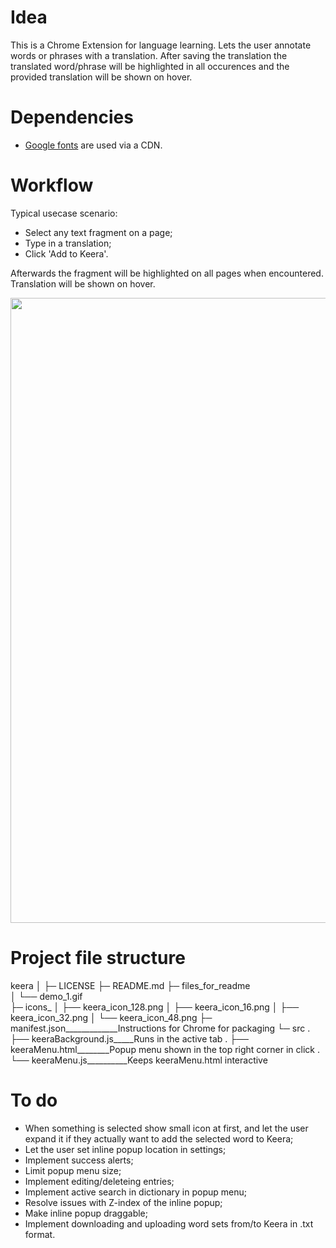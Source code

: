 # Idea

This is a Chrome Extension for language learning. Lets the user annotate words or phrases with a translation. After saving the translation the translated word/phrase will be highlighted in all occurences and the provided translation will be shown on hover.

# Dependencies

- [Google fonts](https://fonts.google.com/) are used via a CDN.

# Workflow

Typical usecase scenario:

- Select any text fragment on a page;
- Type in a translation;
- Click 'Add to Keera'.

Afterwards the fragment will be highlighted on all pages when encountered. Translation will be shown on hover.

<img src="files_for_readme/demo_1.gif"
     width="1000"/>

# Project file structure

keera
│
├─ LICENSE
├─ README.md
├─ files_for_readme      
│ └── demo_1.gif        
├─ icons_
│ ├── keera_icon_128.png
│ ├── keera_icon_16.png
│ ├── keera_icon_32.png
│ └── keera_icon_48.png
├─ manifest.json_____________Instructions for Chrome for packaging
└─ src
. ├── keeraBackground.js_____Runs in the active tab
. ├── keeraMenu.html________Popup menu shown in the top right corner in click
. └── keeraMenu.js__________Keeps keeraMenu.html interactive

# To do

- When something is selected show small icon at first, and let the user expand it if they actually want to add the selected word to Keera;
- Let the user set inline popup location in settings;
- Implement success alerts;
- Limit popup menu size;
- Implement editing/deleteing entries;
- Implement active search in dictionary in popup menu;
- Resolve issues with Z-index of the inline popup;
- Make inline popup draggable;
- Implement downloading and uploading word sets from/to Keera in .txt format.
